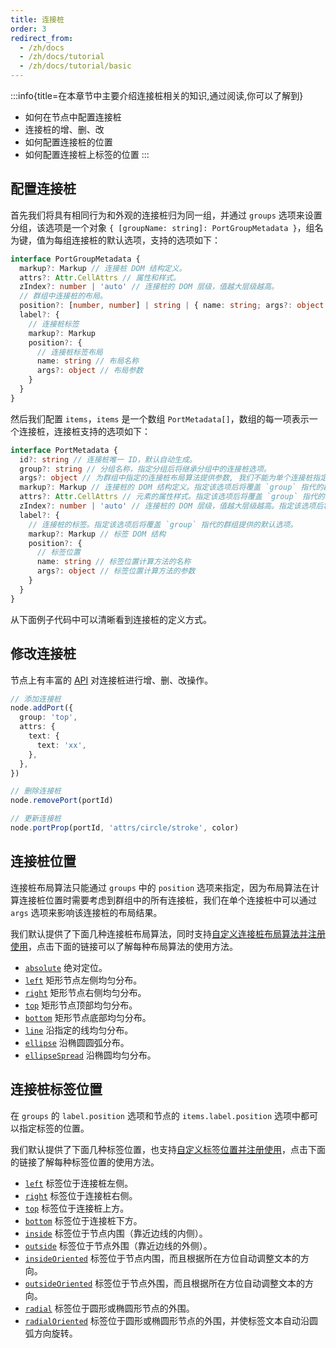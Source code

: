 ```yaml
---
title: 连接桩
order: 3
redirect_from:
  - /zh/docs
  - /zh/docs/tutorial
  - /zh/docs/tutorial/basic
---
```


:::info{title=在本章节中主要介绍连接桩相关的知识,通过阅读,你可以了解到}

- 如何在节点中配置连接桩
- 连接桩的增、删、改
- 如何配置连接桩的位置
- 如何配置连接桩上标签的位置 :::

## 配置连接桩

首先我们将具有相同行为和外观的连接桩归为同一组，并通过 `groups` 选项来设置分组，该选项是一个对象 `{ [groupName: string]: PortGroupMetadata }`，组名为键，值为每组连接桩的默认选项，支持的选项如下：

```ts
interface PortGroupMetadata {
  markup?: Markup // 连接桩 DOM 结构定义。
  attrs?: Attr.CellAttrs // 属性和样式。
  zIndex?: number | 'auto' // 连接桩的 DOM 层级，值越大层级越高。
  // 群组中连接桩的布局。
  position?: [number, number] | string | { name: string; args?: object }
  label?: {
    // 连接桩标签
    markup?: Markup
    position?: {
      // 连接桩标签布局
      name: string // 布局名称
      args?: object // 布局参数
    }
  }
}
```

然后我们配置 `items`，`items` 是一个数组 `PortMetadata[]`，数组的每一项表示一个连接桩，连接桩支持的选项如下：

```ts
interface PortMetadata {
  id?: string // 连接桩唯一 ID，默认自动生成。
  group?: string // 分组名称，指定分组后将继承分组中的连接桩选项。
  args?: object // 为群组中指定的连接桩布局算法提供参数, 我们不能为单个连接桩指定布局算法，但可以为群组中指定的布局算法提供不同的参数。
  markup?: Markup // 连接桩的 DOM 结构定义。指定该选项后将覆盖 `group` 指代的群组提供的默认选项。
  attrs?: Attr.CellAttrs // 元素的属性样式。指定该选项后将覆盖 `group` 指代的群组提供的默认选项。
  zIndex?: number | 'auto' // 连接桩的 DOM 层级，值越大层级越高。指定该选项后将覆盖 `group` 指代的群组提供的默认选项。
  label?: {
    // 连接桩的标签。指定该选项后将覆盖 `group` 指代的群组提供的默认选项。
    markup?: Markup // 标签 DOM 结构
    position?: {
      // 标签位置
      name: string // 标签位置计算方法的名称
      args?: object // 标签位置计算方法的参数
    }
  }
}
```

从下面例子代码中可以清晰看到连接桩的定义方式。

<code id="port-config" src="@/src/tutorial/basic/ports/config/index.tsx"></code>

## 修改连接桩

节点上有丰富的 [API](/zh/docs/api/model/node#连接桩-ports) 对连接桩进行增、删、改操作。

```ts
// 添加连接桩
node.addPort({
  group: 'top',
  attrs: {
    text: {
      text: 'xx',
    },
  },
})

// 删除连接桩
node.removePort(portId)

// 更新连接桩
node.portProp(portId, 'attrs/circle/stroke', color)
```

<code id="port-prop" src="@/src/tutorial/basic/ports/dynamic/index.tsx"></code>

## 连接桩位置

连接桩布局算法只能通过 `groups` 中的 `position` 选项来指定，因为布局算法在计算连接桩位置时需要考虑到群组中的所有连接桩，我们在单个连接桩中可以通过 `args` 选项来影响该连接桩的布局结果。

我们默认提供了下面几种连接桩布局算法，同时支持[自定义连接桩布局算法并注册使用](/zh/docs/api/registry/port-layout#registry)，点击下面的链接可以了解每种布局算法的使用方法。

- [`absolute`](/zh/docs/api/registry/port-layout#absolute) 绝对定位。
- [`left`](/zh/docs/api/registry/port-layout#left-right-top-bottom) 矩形节点左侧均匀分布。
- [`right`](/zh/docs/api/registry/port-layout#left-right-top-bottom) 矩形节点右侧均匀分布。
- [`top`](/zh/docs/api/registry/port-layout#left-right-top-bottom) 矩形节点顶部均匀分布。
- [`bottom`](/zh/docs/api/registry/port-layout#left-right-top-bottom) 矩形节点底部均匀分布。
- [`line`](/zh/docs/api/registry/port-layout#line) 沿指定的线均匀分布。
- [`ellipse`](/zh/docs/api/registry/port-layout#ellipse) 沿椭圆圆弧分布。
- [`ellipseSpread`](/zh/docs/api/registry/port-layout#ellipsespread) 沿椭圆均匀分布。

## 连接桩标签位置

在 `groups` 的 `label.position` 选项和节点的 `items.label.position` 选项中都可以指定标签的位置。

我们默认提供了下面几种标签位置，也支持[自定义标签位置并注册使用](/zh/docs/api/registry/port-label-layout#registry)，点击下面的链接了解每种标签位置的使用方法。

- [`left`](/zh/docs/api/registry/port-label-layout#side) 标签位于连接桩左侧。
- [`right`](/zh/docs/api/registry/port-label-layout#side) 标签位于连接桩右侧。
- [`top`](/zh/docs/api/registry/port-label-layout#side) 标签位于连接桩上方。
- [`bottom`](/zh/docs/api/registry/port-label-layout#side) 标签位于连接桩下方。
- [`inside`](/zh/docs/api/registry/port-label-layout#insideoutside) 标签位于节点内围（靠近边线的内侧）。
- [`outside`](/zh/docs/api/registry/port-label-layout#insideoutside) 标签位于节点外围（靠近边线的外侧）。
- [`insideOriented`](/zh/docs/api/registry/port-label-layout#insideoutside) 标签位于节点内围，而且根据所在方位自动调整文本的方向。
- [`outsideOriented`](/zh/docs/api/registry/port-label-layout#insideoutside) 标签位于节点外围，而且根据所在方位自动调整文本的方向。
- [`radial`](/zh/docs/api/registry/port-label-layout#radial) 标签位于圆形或椭圆形节点的外围。
- [`radialOriented`](/zh/docs/api/registry/port-label-layout#radial) 标签位于圆形或椭圆形节点的外围，并使标签文本自动沿圆弧方向旋转。

